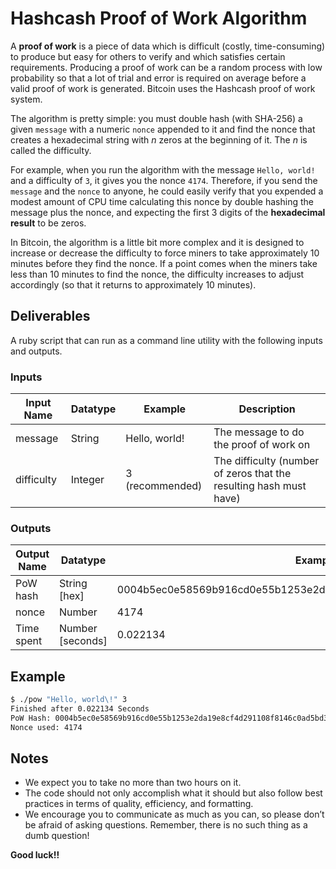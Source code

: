 # Hashcash Proof of Work Algorithm

A __proof of work__ is a piece of data which is difficult (costly, time-consuming) to produce but easy for others to verify and which satisfies certain requirements. Producing a proof of work can be a random process with low probability so that a lot of trial and error is required on average before a valid proof of work is generated. Bitcoin uses the Hashcash proof of work system.

The algorithm is pretty simple: you must double hash (with SHA-256) a given `message` with a numeric `nonce` appended to it and find the nonce that creates a hexadecimal string with _n_ zeros at the beginning of it. The _n_ is called the difficulty.

For example, when you run the algorithm with the message `Hello, world!` and a difficulty of `3`, it gives you the nonce `4174`. Therefore, if you send the `message` and the `nonce` to anyone, he could easily verify that you expended a modest amount of CPU time calculating this nonce by double hashing the message plus the nonce, and expecting the first 3 digits of the __hexadecimal result__ to be zeros.

In Bitcoin, the algorithm is a little bit more complex and it is designed to increase or decrease the difficulty to force miners to take approximately 10 minutes before they find the nonce. If a point comes when the miners take less than 10 minutes to find the nonce, the difficulty increases to adjust accordingly (so that it returns to approximately 10 minutes).

## Deliverables

A ruby script that can run as a command line utility with the following inputs and outputs.

### Inputs

Input Name | Datatype | Example        | Description
---------- | -------- | -------------- | --------
message    | String   | Hello, world!  | The message to do the proof of work on
difficulty | Integer  | 3 (recommended) | The difficulty (number of zeros that the resulting hash must have)

### Outputs

Output Name | Datatype | Example
----------- | -------- | -------
PoW hash    | String [hex] | 0004b5ec0e58569b916cd0e55b1253e2da19e8cf4d291108f8146c0ad5bd3810
nonce      | Number   | 4174
Time spent  | Number [seconds] | 0.022134

## Example

```bash
$ ./pow "Hello, world\!" 3
Finished after 0.022134 Seconds
PoW Hash: 0004b5ec0e58569b916cd0e55b1253e2da19e8cf4d291108f8146c0ad5bd3810
Nonce used: 4174
```

## Notes

- We expect you to take no more than two hours on it.
- The code should not only accomplish what it should but also follow best practices in terms of quality, efficiency, and formatting.
- We encourage you to communicate as much as you can, so please don’t be afraid of asking questions. Remember, there is no such thing as a dumb question!

**Good luck!!**
